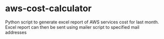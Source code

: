 # aws-cost-calculator
Python script to generate excel report of AWS services cost for last month. Excel report can then be sent using mailer script to specified mail addresses
